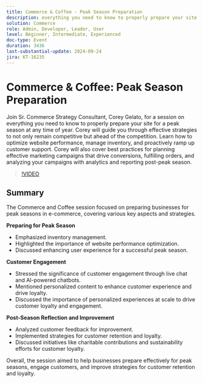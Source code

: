 ```yaml
---
title: Commerce & Coffee - Peak Season Preparation
description: everything you need to know to properly prepare your site for a peak season at any time of year. effective strategies to not only remain competitive but ahead of the competition. Learn how to optimize website performance, manage inventory, and proactively ramp up customer support. Corey will also cover best practices for planning effective marketing campaigns that drive conversions, fulfilling orders, and analyzing your campaigns with analytics and reporting post-peak season.
solution: Commerce
role: Admin, Developer, Leader, User
level: Beginner, Intermediate, Experienced
doc-type: Event
duration: 3436
last-substantial-update: 2024-09-24
jira: KT-16235
---
```


# Commerce & Coffee: Peak Season Preparation

Join Sr. Commerce Strategy Consultant, Corey Gelato, for a session on everything you need to know to properly prepare your site for a peak season at any time of year. Corey will guide you through effective strategies to not only remain competitive but ahead of the competition. Learn how to optimize website performance, manage inventory, and proactively ramp up customer support. Corey will also cover best practices for planning effective marketing campaigns that drive conversions, fulfilling orders, and analyzing your campaigns with analytics and reporting post-peak season.

>[!VIDEO](https://video.tv.adobe.com/v/3434700/?learn=on)

## Summary

The Commerce and Coffee session focused on preparing businesses for peak seasons in e-commerce, covering various key aspects and strategies. 

**Preparing for Peak Season**

* Emphasized inventory management.
* Highlighted the importance of website performance optimization.
* Discussed enhancing user experience for a successful peak season.

**Customer Engagement**

* Stressed the significance of customer engagement through live chat and AI-powered chatbots.
* Mentioned personalized content to enhance customer experience and drive loyalty.
* Discussed the importance of personalized experiences at scale to drive customer loyalty and engagement.

**Post-Season Reflection and Improvement**

* Analyzed customer feedback for improvement.
* Implemented strategies for customer retention and loyalty.
* Discussed initiatives like charitable contributions and sustainability efforts for customer loyalty.

Overall, the session aimed to help businesses prepare effectively for peak seasons, engage customers, and improve strategies for customer retention and loyalty.